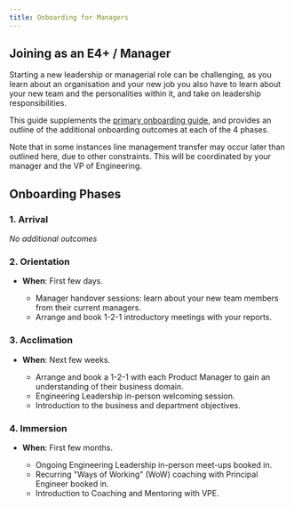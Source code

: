 ```yaml
---
title: Onboarding for Managers 
---
```


## Joining as an E4+ / Manager

Starting a new leadership or managerial role can be challenging, as you learn about an organisation and your new job you also have to learn about your new team and the personalities within it, and take on leadership responsibilities. 

This guide supplements the [primary onboarding guide](index.md), and provides an outline of the additional onboarding outcomes at each of the 4 phases.

Note that in some instances line management transfer may occur later than outlined here, due to other constraints. This will be coordinated by your manager and the VP of Engineering.

## Onboarding Phases

### 1. **Arrival**

*No additional outcomes* 

### 2. **Orientation**

- **When**: First few days.

  - Manager handover sessions: learn about your new team members from their current managers.
  - Arrange and book 1-2-1 introductory meetings with your reports.

### 3. **Acclimation**

- **When**: Next few weeks.

  - Arrange and book a 1-2-1 with each Product Manager to gain an understanding of their business domain.
  - Engineering Leadership in-person welcoming session.
  - Introduction to the business and department objectives.

### 4. **Immersion**

- **When**: First few months.

  - Ongoing Engineering Leadership in-person meet-ups booked in.
  - Recurring "Ways of Working" (WoW) coaching with Principal Engineer booked in.
  - Introduction to Coaching and Mentoring with VPE.
